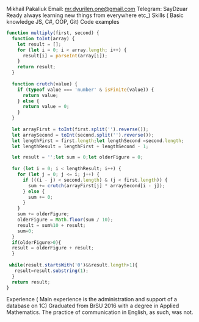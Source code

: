 Mikhail Pakaliuk
Email: mr.dyurilen.one@gmail.com Telegram: SayDzuar
Ready  always learning new things from everywhere etc_)
Skills ( Basic knowledge JS, C#, OOP, Git)
Code examples
```javascript
function multiply(first, second) {
  function toInt(array) {
    let result = [];
    for (let i = 0; i < array.length; i++) {
      result[i] = parseInt(array[i]);
    }
    return result;
  }
  
  function crutch(value) {
    if (typeof value === 'number' & isFinite(value)) {
      return value;
    } else {
      return value = 0;
    }
  }
  
  let arrayFirst = toInt(first.split('').reverse());
  let arraySecond = toInt(second.split('').reverse());
  let lengthFirst = first.length;let lengthSecond =second.length;
  let lengthResult = lengthFirst + lengthSecond - 1;

  let result = '';let sum = 0;let olderFigure = 0;
  
  for (let i = 0; i < lengthResult; i++) {
    for (let j = 0; j <= i; j++) {
      if (((i - j) < second.length) & (j < first.length)) {
        sum += crutch(arrayFirst[j] * arraySecond[i - j]);
      } else {
        sum += 0;
      }
    }
    sum += olderFigure;
    olderFigure = Math.floor(sum / 10);
    result = sum%10 + result;
    sum=0;
  }
  if(olderFigure>0){
  result = olderFigure + result;
  }
  
 while(result.startsWith('0')&&result.length>1){
   result=result.substring(1);
  }
  return result;
}
```
Experience ( Main experience is the administration and support of a database on 1C)
Graduated from BrSU 2016 with a degree in Applied Mathematics.
The practice of communication in English, as such, was not.
